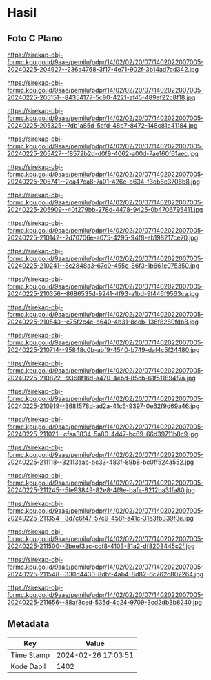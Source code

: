 # Hasil

## Foto C Plano

https://sirekap-obj-formc.kpu.go.id/9aae/pemilu/pdpr/14/02/02/20/07/1402022007005-20240225-204927--236a4768-3f17-4e71-902f-3b14ad7cd342.jpg

https://sirekap-obj-formc.kpu.go.id/9aae/pemilu/pdpr/14/02/02/20/07/1402022007005-20240225-205151--84354177-5c90-4221-af45-489ef22c8f18.jpg

https://sirekap-obj-formc.kpu.go.id/9aae/pemilu/pdpr/14/02/02/20/07/1402022007005-20240225-205325--7db1a85d-5efd-48b7-8472-148c81e41184.jpg

https://sirekap-obj-formc.kpu.go.id/9aae/pemilu/pdpr/14/02/02/20/07/1402022007005-20240225-205427--f8572b2d-d0f9-4062-a00d-7ae160f61aec.jpg

https://sirekap-obj-formc.kpu.go.id/9aae/pemilu/pdpr/14/02/02/20/07/1402022007005-20240225-205741--2ca47ca8-7a01-426e-b634-f3eb6c3706b8.jpg

https://sirekap-obj-formc.kpu.go.id/9aae/pemilu/pdpr/14/02/02/20/07/1402022007005-20240225-205909--40f279bb-278d-4478-9425-0b4706795411.jpg

https://sirekap-obj-formc.kpu.go.id/9aae/pemilu/pdpr/14/02/02/20/07/1402022007005-20240225-210142--2d70706e-a075-4295-94f8-eb198217ce70.jpg

https://sirekap-obj-formc.kpu.go.id/9aae/pemilu/pdpr/14/02/02/20/07/1402022007005-20240225-210241--8c2848a3-67e0-455e-86f3-1b661e075350.jpg

https://sirekap-obj-formc.kpu.go.id/9aae/pemilu/pdpr/14/02/02/20/07/1402022007005-20240225-210356--8686535d-9241-4f93-a1bd-9f446f9563ca.jpg

https://sirekap-obj-formc.kpu.go.id/9aae/pemilu/pdpr/14/02/02/20/07/1402022007005-20240225-210543--c75f2c4c-b640-4b31-8ceb-136f8280fdb8.jpg

https://sirekap-obj-formc.kpu.go.id/9aae/pemilu/pdpr/14/02/02/20/07/1402022007005-20240225-210714--95848c0b-abf9-4540-b749-daf4c5f24480.jpg

https://sirekap-obj-formc.kpu.go.id/9aae/pemilu/pdpr/14/02/02/20/07/1402022007005-20240225-210822--9368f16d-a470-4ebd-85cb-61f511894f7a.jpg

https://sirekap-obj-formc.kpu.go.id/9aae/pemilu/pdpr/14/02/02/20/07/1402022007005-20240225-210919--3681578d-ad2a-41c6-9397-0e62f9d69a46.jpg

https://sirekap-obj-formc.kpu.go.id/9aae/pemilu/pdpr/14/02/02/20/07/1402022007005-20240225-211021--cfaa3834-5a80-4d47-bc69-66d39711b8c9.jpg

https://sirekap-obj-formc.kpu.go.id/9aae/pemilu/pdpr/14/02/02/20/07/1402022007005-20240225-211118--32113aab-bc33-483f-89b8-bc0ff524a552.jpg

https://sirekap-obj-formc.kpu.go.id/9aae/pemilu/pdpr/14/02/02/20/07/1402022007005-20240225-211245--5fe93849-82e8-4f9e-bafa-8212ba31fa80.jpg

https://sirekap-obj-formc.kpu.go.id/9aae/pemilu/pdpr/14/02/02/20/07/1402022007005-20240225-211354--3d7c6f47-57c9-458f-a41c-31e3fb339f3e.jpg

https://sirekap-obj-formc.kpu.go.id/9aae/pemilu/pdpr/14/02/02/20/07/1402022007005-20240225-211500--2beef3ac-ccf8-4103-81a2-df8208445c2f.jpg

https://sirekap-obj-formc.kpu.go.id/9aae/pemilu/pdpr/14/02/02/20/07/1402022007005-20240225-211548--330d4430-8dbf-4ab4-8d82-6c762c802264.jpg

https://sirekap-obj-formc.kpu.go.id/9aae/pemilu/pdpr/14/02/02/20/07/1402022007005-20240225-211656--88af3ced-535d-4c24-9709-3cd2db3b8240.jpg


## Metadata

| Key        | Value               |
| ---------- | ------------------- |
| Time Stamp | 2024-02-26 17:03:51 |
| Kode Dapil | 1402                |




